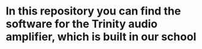 # In this repository you can find the software for the Trinity audio amplifier, which is built in our school